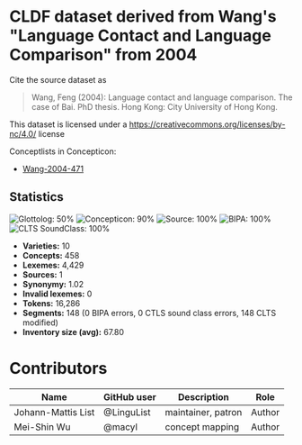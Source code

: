 # CLDF dataset derived from Wang's "Language Contact and Language Comparison" from 2004

Cite the source dataset as

> Wang, Feng (2004): Language contact and language comparison. The case of Bai. PhD thesis. Hong Kong: City University of Hong Kong.

This dataset is licensed under a https://creativecommons.org/licenses/by-nc/4.0/ license


Conceptlists in Concepticon:
- [Wang-2004-471](https://concepticon.clld.org/contributions/Wang-2004-471)
## Statistics


![Glottolog: 50%](https://img.shields.io/badge/Glottolog-50%25-red.svg "Glottolog: 50%")
![Concepticon: 90%](https://img.shields.io/badge/Concepticon-90%25-yellowgreen.svg "Concepticon: 90%")
![Source: 100%](https://img.shields.io/badge/Source-100%25-brightgreen.svg "Source: 100%")
![BIPA: 100%](https://img.shields.io/badge/BIPA-100%25-brightgreen.svg "BIPA: 100%")
![CLTS SoundClass: 100%](https://img.shields.io/badge/CLTS%20SoundClass-100%25-brightgreen.svg "CLTS SoundClass: 100%")

- **Varieties:** 10
- **Concepts:** 458
- **Lexemes:** 4,429
- **Sources:** 1
- **Synonymy:** 1.02
- **Invalid lexemes:** 0
- **Tokens:** 16,286
- **Segments:** 148 (0 BIPA errors, 0 CTLS sound class errors, 148 CLTS modified)
- **Inventory size (avg):** 67.80

# Contributors

Name | GitHub user | Description | Role
--- | --- | --- | ---
Johann-Mattis List | @LinguList | maintainer, patron | Author
Mei-Shin Wu | @macyl | concept mapping | Author


